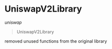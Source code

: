 # UniswapV2Library

*uniswap*

> UniswapV2Library

removed unused functions from the original library





